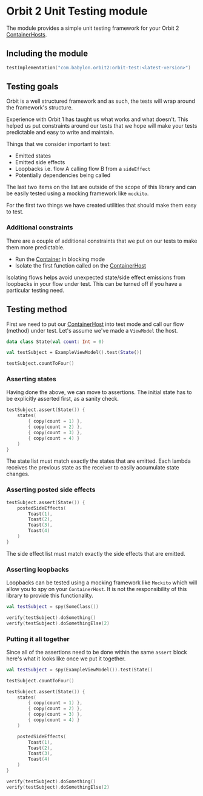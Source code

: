 # Orbit 2 Unit Testing module

The module provides a simple unit testing framework for your Orbit 2
[ContainerHosts](../orbit-2-core/src/main/kotlin/com/babylon/orbit2/ContainerHost.kt).

## Including the module

```kotlin
testImplementation("com.babylon.orbit2:orbit-test:<latest-version>")
```

## Testing goals

Orbit is a well structured framework and as such, the tests will wrap around
the framework's structure.

Experience with Orbit 1 has taught us what works and what doesn't. This helped
us put constraints around our tests that we hope will make your tests
predictable and easy to write and maintain.

Things that we consider important to test:

- Emitted states
- Emitted side effects
- Loopbacks i.e. flow A calling flow B from a `sideEffect`
- Potentially dependencies being called

The last two items on the list are outside of the scope of this library
and can be easily tested using a mocking framework like `mockito`.

For the first two things we have created utilities that should make them
easy to test.

### Additional constraints

There are a couple of additional constraints that we put on our tests to make
them more predictable.

- Run the
  [Container](../orbit-2-core/src/main/kotlin/com/babylon/orbit2/Container.kt)
  in blocking mode
- Isolate the first function called on the
  [ContainerHost](../orbit-2-core/src/main/kotlin/com/babylon/orbit2/ContainerHost.kt)

Isolating flows helps avoid unexpected state/side effect emissions from
loopbacks in your flow under test. This can be turned off if you have a
particular testing need.

## Testing method

First we need to put our
[ContainerHost](../orbit-2-core/src/main/kotlin/com/babylon/orbit2/ContainerHost.kt)
into test mode and call our flow (method) under test. Let's assume we've made a
`ViewModel` the host.

```kotlin
data class State(val count: Int = 0)

val testSubject = ExampleViewModel().test(State())

testSubject.countToFour()
```

### Asserting states

Having done the above, we can move to assertions. The initial state has
to be explicitly asserted first, as a sanity check.

```kotlin
testSubject.assert(State()) {
    states(
        { copy(count = 1) },
        { copy(count = 2) },
        { copy(count = 3) },
        { copy(count = 4) }
    )
}
```

The state list must match exactly the states that are emitted. Each lambda
receives the previous state as the receiver to easily accumulate state changes.

### Asserting posted side effects

```kotlin
testSubject.assert(State()) {
    postedSideEffects(
        Toast(1),
        Toast(2),
        Toast(3),
        Toast(4)
    )
}
```

The side effect list must match exactly the side effects that are emitted.

### Asserting loopbacks

Loopbacks can be tested using a mocking framework like `Mockito` which
will allow you to spy on your `ContainerHost`. It is not the
responsibility of this library to provide this functionality.

```kotlin
val testSubject = spy(SomeClass())

verify(testSubject).doSomething()
verify(testSubject).doSomethingElse(2)
```

### Putting it all together

Since all of the assertions need to be done within the same `assert` block
here's what it looks like once we put it together.

```kotlin
val testSubject = spy(ExampleViewModel()).test(State()

testSubject.countToFour()

testSubject.assert(State()) {
    states(
        { copy(count = 1) },
        { copy(count = 2) },
        { copy(count = 3) },
        { copy(count = 4) }
    )

    postedSideEffects(
        Toast(1),
        Toast(2),
        Toast(3),
        Toast(4)
    )
}

verify(testSubject).doSomething()
verify(testSubject).doSomethingElse(2)
```
